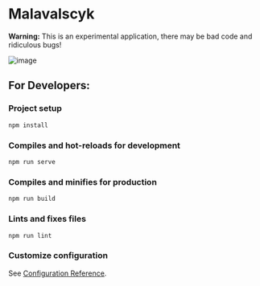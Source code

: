 # Malavalscyk

**Warning:** This is an experimental application, there may be bad code and ridiculous bugs!

![image](https://user-images.githubusercontent.com/96793732/153930844-e157b0ff-87de-465b-92fa-405b8a37a06f.png)

## For Developers:

### Project setup
```
npm install
```

### Compiles and hot-reloads for development
```
npm run serve
```

### Compiles and minifies for production
```
npm run build
```

### Lints and fixes files
```
npm run lint
```

### Customize configuration
See [Configuration Reference](https://cli.vuejs.org/config/).
